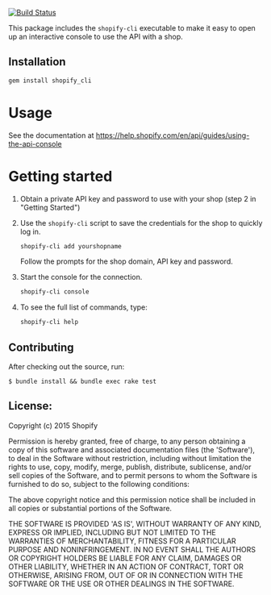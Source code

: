 [![Build Status](https://travis-ci.org/Shopify/shopify_cli.svg?branch=master)](https://travis-ci.org/Shopify/shopify_cli)

This package includes the ``shopify-cli`` executable to make it easy to open up an interactive console to use the API with a shop.

## Installation

```sh
gem install shopify_cli
```

# Usage

See the documentation at https://help.shopify.com/en/api/guides/using-the-api-console

# Getting started

1. Obtain a private API key and password to use with your shop (step 2 in "Getting Started")

2. Use the ``shopify-cli`` script to save the credentials for the shop to quickly log in.

   ```bash
   shopify-cli add yourshopname
   ```

   Follow the prompts for the shop domain, API key and password.

3. Start the console for the connection.

   ```bash
   shopify-cli console
   ```

4. To see the full list of commands, type:

   ```bash
   shopify-cli help
   ```

## Contributing

After checking out the source, run:

  `$ bundle install && bundle exec rake test`

## License:

Copyright (c) 2015 Shopify

Permission is hereby granted, free of charge, to any person obtaining
a copy of this software and associated documentation files (the
'Software'), to deal in the Software without restriction, including
without limitation the rights to use, copy, modify, merge, publish,
distribute, sublicense, and/or sell copies of the Software, and to
permit persons to whom the Software is furnished to do so, subject to
the following conditions:

The above copyright notice and this permission notice shall be
included in all copies or substantial portions of the Software.

THE SOFTWARE IS PROVIDED 'AS IS', WITHOUT WARRANTY OF ANY KIND,
EXPRESS OR IMPLIED, INCLUDING BUT NOT LIMITED TO THE WARRANTIES OF
MERCHANTABILITY, FITNESS FOR A PARTICULAR PURPOSE AND NONINFRINGEMENT.
IN NO EVENT SHALL THE AUTHORS OR COPYRIGHT HOLDERS BE LIABLE FOR ANY
CLAIM, DAMAGES OR OTHER LIABILITY, WHETHER IN AN ACTION OF CONTRACT,
TORT OR OTHERWISE, ARISING FROM, OUT OF OR IN CONNECTION WITH THE
SOFTWARE OR THE USE OR OTHER DEALINGS IN THE SOFTWARE.
